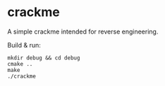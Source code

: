 # crackme
A simple crackme intended for reverse engineering.

Build & run:

```
mkdir debug && cd debug
cmake ..
make
./crackme
```
